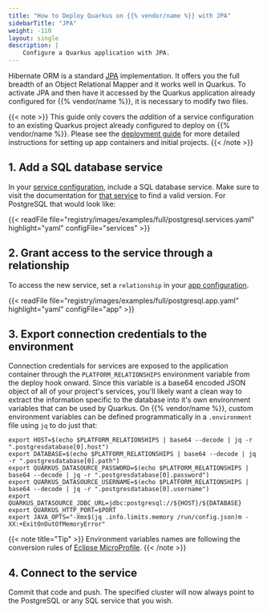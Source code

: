 ```yaml
---
title: "How to Deploy Quarkus on {{% vendor/name %}} with JPA"
sidebarTitle: "JPA"
weight: -110
layout: single
description: |
    Configure a Quarkus application with JPA.
---
```


Hibernate ORM is a standard [JPA](https://jakarta.ee/specifications/persistence/) implementation. It offers you the full breadth of an Object Relational Mapper and it works well in Quarkus. To activate JPA and then have it accessed by the Quarkus application already configured for {{% vendor/name %}}, it is necessary to modify two files.

{{< note >}}
This guide only covers the *addition* of a service configuration to an existing Quarkus project already configured to deploy on {{% vendor/name %}}. Please see the [deployment guide](/guides/quarkus/deploy/_index.md) for more detailed instructions for setting up app containers and initial projects.
{{< /note >}}

## 1. Add a SQL database service

In your [service configuration](/add-services/_index.md), include a SQL database service. Make sure to visit the documentation for [that service](/add-services/_index.md) to find a valid version. For PostgreSQL that would look like:

{{< readFile file="registry/images/examples/full/postgresql.services.yaml" highlight="yaml" configFile="services" >}}

## 2. Grant access to the service through a relationship

To access the new service, set a `relationship` in your [app configuration](/create-apps/app-reference/single-runtime-image.md#relationships).

{{< readFile file="registry/images/examples/full/postgresql.app.yaml" highlight="yaml" configFile="app" >}}

## 3. Export connection credentials to the environment

Connection credentials for services are exposed to the application container through the `PLATFORM_RELATIONSHIPS` environment variable from the deploy hook onward. Since this variable is a base64 encoded JSON object of all of your project's services, you'll likely want a clean way to extract the information specific to the database into it's own environment variables that can be used by Quarkus. On {{% vendor/name %}}, custom environment variables can be defined programmatically in a `.environment` file using `jq` to do just that:

```text
export HOST=$(echo $PLATFORM_RELATIONSHIPS | base64 --decode | jq -r ".postgresdatabase[0].host")
export DATABASE=$(echo $PLATFORM_RELATIONSHIPS | base64 --decode | jq -r ".postgresdatabase[0].path")
export QUARKUS_DATASOURCE_PASSWORD=$(echo $PLATFORM_RELATIONSHIPS | base64 --decode | jq -r ".postgresdatabase[0].password")
export QUARKUS_DATASOURCE_USERNAME=$(echo $PLATFORM_RELATIONSHIPS | base64 --decode | jq -r ".postgresdatabase[0].username")
export QUARKUS_DATASOURCE_JDBC_URL=jdbc:postgresql://${HOST}/${DATABASE}
export QUARKUS_HTTP_PORT=$PORT
export JAVA_OPTS="-Xmx$(jq .info.limits.memory /run/config.json)m -XX:+ExitOnOutOfMemoryError"
```

{{< note title="Tip" >}}
Environment variables names are following the conversion rules of [Eclipse MicroProfile](https://github.com/eclipse/microprofile-config/blob/master/spec/src/main/asciidoc/configsources.asciidoc#user-content-default-configsources).
{{< /note >}}

## 4. Connect to the service

Commit that code and push. The specified cluster will now always point to the PostgreSQL or any SQL service that you wish.
